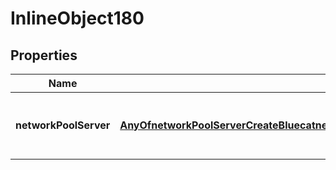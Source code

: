 

# InlineObject180

## Properties

Name | Type | Description | Notes
------------ | ------------- | ------------- | -------------
**networkPoolServer** | [**AnyOfnetworkPoolServerCreateBluecatnetworkPoolServerCreateInfobloxnetworkPoolServerCreatePhpIpamnetworkPoolServerCreateSolarWinds**](AnyOfnetworkPoolServerCreateBluecatnetworkPoolServerCreateInfobloxnetworkPoolServerCreatePhpIpamnetworkPoolServerCreateSolarWinds.md) | Payload for creating a new Network Pool Server |  [optional]



